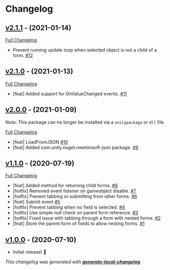 # Changelog

## [v2.1.1](https://github.com/CandyCoded/Forms/tree/v2.1.1) - (2021-01-14)

[Full Changelog](https://github.com/CandyCoded/Forms/compare/v2.1.0...v2.1.1)

- Prevent running update loop when selected object is not a child of a form. [#12](https://github.com/CandyCoded/Forms/pull/12)

## [v2.1.0](https://github.com/CandyCoded/Forms/tree/v2.1.0) - (2021-01-13)

[Full Changelog](https://github.com/CandyCoded/Forms/compare/v2.0.0...v2.1.0)

- [feat] Added support for OnValueChanged events. [#11](https://github.com/CandyCoded/Forms/pull/11)

## [v2.0.0](https://github.com/CandyCoded/Forms/tree/v2.0.0) - (2021-01-09)

Note: This package can no longer be installed via a `unitypackage` or `dll` file.

[Full Changelog](https://github.com/CandyCoded/Forms/compare/v1.1.0...v2.0.0)

- [feat] LoadFromJSON [#10](https://github.com/CandyCoded/Forms/pull/10)
- [feat] Added com.unity.nuget.newtonsoft-json package. [#9](https://github.com/CandyCoded/Forms/pull/9)

## [v1.1.0](https://github.com/CandyCoded/Forms/tree/v1.1.0) - (2020-07-19)

[Full Changelog](https://github.com/CandyCoded/Forms/compare/v1.0.0...v1.1.0)

- [feat] Added method for returning child forms. [#8](https://github.com/CandyCoded/Forms/pull/8)
- [hotfix] Removed event listener on gameobject disable. [#7](https://github.com/CandyCoded/Forms/pull/7)
- [hotfix] Prevent tabbing or submitting from other forms. [#6](https://github.com/CandyCoded/Forms/pull/6)
- [feat] Submit event [#5](https://github.com/CandyCoded/Forms/pull/5)
- [hotfix] Prevent tabbing when no field is selected. [#4](https://github.com/CandyCoded/Forms/pull/4)
- [hotfix] Use simple null check on parent form reference. [#3](https://github.com/CandyCoded/Forms/pull/3)
- [hotfix] Fixed issue with tabbing through a form with nested forms. [#2](https://github.com/CandyCoded/Forms/pull/2)
- [feat] Store the parent form of fields to allow nesting forms. [#1](https://github.com/CandyCoded/Forms/pull/1)

## [v1.0.0](https://github.com/CandyCoded/Forms/tree/v1.0.0) - (2020-07-10)

- Initial release! 🎉

_This changelog was generated with **[generate-local-changelog](https://github.com/neogeek/generate-local-changelog)**_
